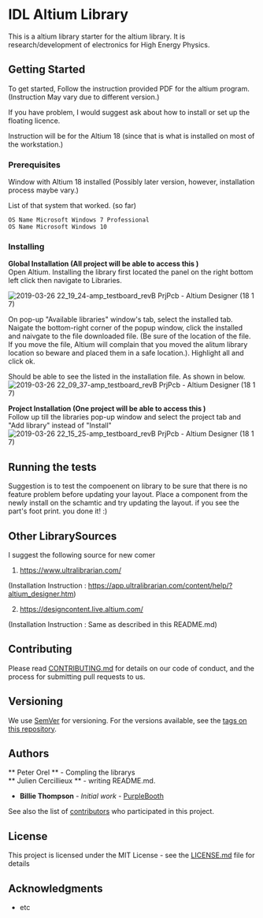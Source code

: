 # IDL Altium Library

This is a altium library starter for the altium library.  It is research/development of electronics for High Energy Physics.    

## Getting Started

To get started,  Follow the instruction provided PDF for the altium program.   (Instruction May vary due to different version.)

If you have problem,  I would suggest ask about how to install or set up the floating licence.   

Instruction will be for the Altium 18 (since that is what is installed on most of the workstation.)

### Prerequisites

Window with Altium 18 installed (Possibly later version, however, installation process maybe vary.)

List of that system that worked. (so far)
```
OS Name	Microsoft Windows 7 Professional
OS Name	Microsoft Windows 10
```

### Installing

**Global Installation (All project will be able to access this )** <br>
Open Altium. 
Installing the library first located the panel on the right bottom left click then navigate to Libraries. 

![2019-03-26 22_19_24-amp_testboard_revB PrjPcb - Altium Designer (18 1 7)](https://user-images.githubusercontent.com/5682121/55060389-7476f880-5015-11e9-8c6c-0954c9ef731e.png)

On pop-up "Available libraries" window's tab,  select the installed tab.  Naigate the bottom-right corner of the popup window,  click the installed and naivgate to the file downloaded file.  (Be sure of the location of the file.  If you move the file,  Altium will complain that you moved the alitum library location so beware and placed them in a safe location.).  Highlight all and click ok. 

Should be able to see the listed in the installation file. As shown in below.
![2019-03-26 22_09_37-amp_testboard_revB PrjPcb - Altium Designer (18 1 7)](https://user-images.githubusercontent.com/5682121/55060168-ef8bdf00-5014-11e9-8999-90b74bb62a71.png)

**Project Installation (One project will be able to access this )** <br>
Follow up till the libraries pop-up window and select the project tab and "Add library" instead of "Install"
![2019-03-26 22_15_25-amp_testboard_revB PrjPcb - Altium Designer (18 1 7)](https://user-images.githubusercontent.com/5682121/55060171-f155a280-5014-11e9-839e-98a4af74452c.png)

## Running the tests

Suggestion is to test the compoenent on library to be sure that there is no feature problem before updating your layout.   Place a component from the newly install on the schamtic and try updating the layout.   if you see the part's foot print.  you done it! :) 

## Other LibrarySources

I suggest the following source for new comer

1) https://www.ultralibrarian.com/

(Installation Instruction : https://app.ultralibrarian.com/content/help/?altium_designer.htm)

2) https://designcontent.live.altium.com/ 

(Installation Instruction : Same as described in this README.md)

## Contributing

Please read [CONTRIBUTING.md](https://gist.github.com/PurpleBooth/b24679402957c63ec426) for details on our code of conduct, and the process for submitting pull requests to us.

## Versioning

We use [SemVer](http://semver.org/) for versioning. For the versions available, see the [tags on this repository](https://github.com/your/project/tags). 

## Authors

** Peter Orel ** - Compling the librarys <br>
** Julien Cercillieux ** - writing README.md. 

* **Billie Thompson** - *Initial work* - [PurpleBooth](https://github.com/PurpleBooth)

See also the list of [contributors](https://github.com/your/project/contributors) who participated in this project.

## License

This project is licensed under the MIT License - see the [LICENSE.md](LICENSE.md) file for details

## Acknowledgments

* etc
